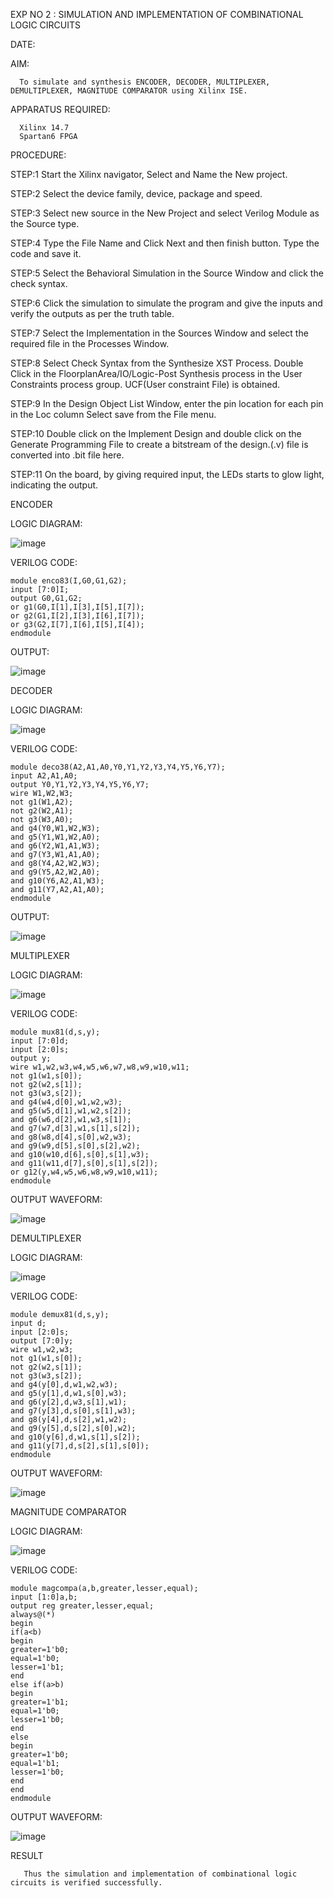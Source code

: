 EXP NO 2 : SIMULATION AND IMPLEMENTATION OF  COMBINATIONAL LOGIC CIRCUITS
 
DATE:


AIM: 

      To simulate and synthesis ENCODER, DECODER, MULTIPLEXER, DEMULTIPLEXER, MAGNITUDE COMPARATOR using Xilinx ISE.

APPARATUS REQUIRED:
      
      Xilinx 14.7
      Spartan6 FPGA

PROCEDURE:

STEP:1  Start  the Xilinx navigator, Select and Name the New project.

STEP:2  Select the device family, device, package and speed.       

STEP:3  Select new source in the New Project and select Verilog Module as the Source type.                       

STEP:4  Type the File Name and Click Next and then finish button. Type the code and save it.

STEP:5  Select the Behavioral Simulation in the Source Window and click the check syntax.                       

STEP:6  Click the simulation to simulate the program and  give the inputs and verify the outputs as per the truth table.               

STEP:7  Select the Implementation in the Sources Window and select the required file in the Processes Window.

STEP:8  Select Check Syntax from the Synthesize  XST Process. Double Click in the  FloorplanArea/IO/Logic-Post Synthesis process in the User Constraints process group. UCF(User constraint File) is obtained. 

STEP:9  In the Design Object List Window, enter the pin location for each pin in the Loc column Select save from the File menu.

STEP:10 Double click on the Implement Design and double click on the Generate Programming File to create a bitstream of the design.(.v) file is converted into .bit file here.

STEP:11  On the board, by giving required input, the LEDs starts to glow light, indicating the output.

ENCODER

LOGIC DIAGRAM:

![image](https://github.com/navaneethans/VLSI-LAB-EXP-2/assets/6987778/3cd1f95e-7531-4cad-9154-fdd397ac439e)

VERILOG CODE:
```
module enco83(I,G0,G1,G2);
input [7:0]I;
output G0,G1,G2;
or g1(G0,I[1],I[3],I[5],I[7]);
or g2(G1,I[2],I[3],I[6],I[7]);
or g3(G2,I[7],I[6],I[5],I[4]);
endmodule
```


OUTPUT:

![image](https://github.com/Rishany2004/VLSI-LAB-EXP-2/assets/159290227/336142fa-04a1-4239-ae62-e27e89e23fe1)

DECODER

LOGIC DIAGRAM:

![image](https://github.com/navaneethans/VLSI-LAB-EXP-2/assets/6987778/45a5e6cf-bbe0-4fd5-ac84-e5ad4477483b)

VERILOG CODE:
```
module deco38(A2,A1,A0,Y0,Y1,Y2,Y3,Y4,Y5,Y6,Y7);
input A2,A1,A0;
output Y0,Y1,Y2,Y3,Y4,Y5,Y6,Y7;
wire W1,W2,W3;
not g1(W1,A2);
not g2(W2,A1);
not g3(W3,A0);
and g4(Y0,W1,W2,W3);
and g5(Y1,W1,W2,A0);
and g6(Y2,W1,A1,W3);
and g7(Y3,W1,A1,A0);
and g8(Y4,A2,W2,W3);
and g9(Y5,A2,W2,A0);
and g10(Y6,A2,A1,W3);
and g11(Y7,A2,A1,A0);
endmodule
```

OUTPUT:

![image](https://github.com/Rishany2004/VLSI-LAB-EXP-2/assets/159290227/dfa5f090-b08d-443a-ab01-35dae3fc0a56)

 
MULTIPLEXER

LOGIC DIAGRAM:

![image](https://github.com/navaneethans/VLSI-LAB-EXP-2/assets/6987778/427f75b2-8e67-44b9-ac45-a66651787436)

VERILOG CODE:
```
module mux81(d,s,y);
input [7:0]d;
input [2:0]s;
output y;
wire w1,w2,w3,w4,w5,w6,w7,w8,w9,w10,w11;
not g1(w1,s[0]);
not g2(w2,s[1]);
not g3(w3,s[2]);
and g4(w4,d[0],w1,w2,w3);
and g5(w5,d[1],w1,w2,s[2]);
and g6(w6,d[2],w1,w3,s[1]);
and g7(w7,d[3],w1,s[1],s[2]);
and g8(w8,d[4],s[0],w2,w3);
and g9(w9,d[5],s[0],s[2],w2);
and g10(w10,d[6],s[0],s[1],w3);
and g11(w11,d[7],s[0],s[1],s[2]);
or g12(y,w4,w5,w6,w8,w9,w10,w11);
endmodule
```

OUTPUT WAVEFORM:

![image](https://github.com/Rishany2004/VLSI-LAB-EXP-2/assets/159290227/8c95934d-deaf-4511-974f-902c4b178182)

 
DEMULTIPLEXER

LOGIC DIAGRAM:

![image](https://github.com/navaneethans/VLSI-LAB-EXP-2/assets/6987778/1c45a7fc-08ac-4f76-87f2-c084e7150557)

VERILOG CODE:
```
module demux81(d,s,y);
input d;
input [2:0]s;
output [7:0]y;
wire w1,w2,w3;
not g1(w1,s[0]);
not g2(w2,s[1]);
not g3(w3,s[2]);
and g4(y[0],d,w1,w2,w3);
and g5(y[1],d,w1,s[0],w3);
and g6(y[2],d,w3,s[1],w1);
and g7(y[3],d,s[0],s[1],w3);
and g8(y[4],d,s[2],w1,w2);
and g9(y[5],d,s[2],s[0],w2);
and g10(y[6],d,w1,s[1],s[2]);
and g11(y[7],d,s[2],s[1],s[0]);
endmodule
```

OUTPUT WAVEFORM:

![image](https://github.com/Rishany2004/VLSI-LAB-EXP-2/assets/159290227/90c74ec7-9d3f-4740-bde8-9d1276c861ea)

MAGNITUDE COMPARATOR

LOGIC DIAGRAM:

![image](https://github.com/navaneethans/VLSI-LAB-EXP-2/assets/6987778/b2fe7a05-6bf7-4dcb-8f5d-28abbf7ea8c2)

VERILOG CODE:
```
module magcompa(a,b,greater,lesser,equal);
input [1:0]a,b;
output reg greater,lesser,equal;
always@(*)
begin 
if(a<b)
begin 
greater=1'b0;
equal=1'b0;
lesser=1'b1;
end
else if(a>b)
begin 
greater=1'b1;
equal=1'b0;
lesser=1'b0;
end
else
begin 
greater=1'b0;
equal=1'b1;
lesser=1'b0;
end
end
endmodule
```

OUTPUT WAVEFORM:

![image](https://github.com/Rishany2004/VLSI-LAB-EXP-2/assets/159290227/af53b32c-4800-4133-966f-a783aefdeb89)

 
RESULT

       Thus the simulation and implementation of combinational logic circuits is verified successfully.




